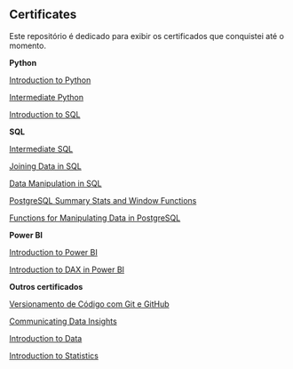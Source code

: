 ## Certificates

Este repositório é dedicado para exibir os certificados que conquistei até o momento.

**Python**

[Introduction to Python](https://www.datacamp.com/completed/statement-of-accomplishment/course/cdd1bee0a581ee3f42d5cd1ec99bc14b1424a0f8)

[Intermediate Python](https://www.datacamp.com/completed/statement-of-accomplishment/course/924ba85626fb86795c1cab27d6631641e73cacd2)

[Introduction to SQL](https://www.datacamp.com/completed/statement-of-accomplishment/course/bf7af5e8f55b3f88dbdf7e2c2f06c9a1d834ccec)

**SQL**

[Intermediate SQL](https://www.datacamp.com/completed/statement-of-accomplishment/course/f6ff19f98429896381987e14fa8d4385dad8bcf6)

[Joining Data in SQL](https://www.datacamp.com/completed/statement-of-accomplishment/course/38bcc15f8a3345b7c503b98b45573578ec905db7)

[Data Manipulation in SQL](https://www.datacamp.com/completed/statement-of-accomplishment/course/80abc5b3c173bffda6acce0d85005c772fe272bb)

[PostgreSQL Summary Stats and Window Functions](https://www.datacamp.com/completed/statement-of-accomplishment/course/bea8c945d18fea199c873c01705424cf39b3d1ab)

[Functions for Manipulating Data in PostgreSQL](https://www.datacamp.com/completed/statement-of-accomplishment/course/d15357b697692a4726683e8c1757d22c70313a2d)

**Power BI**

[Introduction to Power BI](https://www.datacamp.com/completed/statement-of-accomplishment/course/023964cc2b9b44a95f82a004de69fcae2817bcb7)

[Introduction to DAX in Power BI](https://www.datacamp.com/completed/statement-of-accomplishment/course/e15e903c7ffe11310fd48db9462412dcbb3b76b2)

**Outros certificados**

[Versionamento de Código com Git e GitHub](https://hermes.dio.me/certificates/6VYKDZPX.pdf)

[Communicating Data Insights](https://www.datacamp.com/completed/statement-of-accomplishment/course/56441b469dd8bb5f04ea063491f63dc641e1077e)

[Introduction to Data](https://www.datacamp.com/completed/statement-of-accomplishment/course/f070bd9b840a6eec8c9971bc4beb05047a969fda)

[Introduction to Statistics](https://www.datacamp.com/completed/statement-of-accomplishment/course/90e1ded996a3df1052a470e3d90fd421c0dd1bd2)
